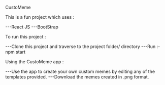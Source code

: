 CustoMeme


This is a fun project which uses :

---React JS
---BootStrap

To run this project :

---Clone this project and traverse to the project folder/ directory
---Run :- npm start

Using the CustoMeme app :

---Use the app to create your own custom memes by editing any of the templates provided.
---Download the memes created in .png format.
